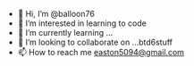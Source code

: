 - 👋 Hi, I’m @balloon76
- 👀 I’m interested in learning to code
- 🌱 I’m currently learning ...
- 💞️ I’m looking to collaborate on ...btd6stuff
- 📫 How to reach me easton5094@gmail.com

<!---
balloon76/balloon76 is a ✨ special ✨ repository because its `README.md` (this file) appears on your GitHub profile.
You can click the Preview link to take a look at your changes.
--->
